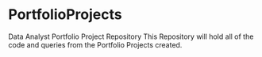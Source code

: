 # PortfolioProjects
Data Analyst Portfolio Project Repository
This Repository will hold all of the code and queries from the Portfolio Projects created.
